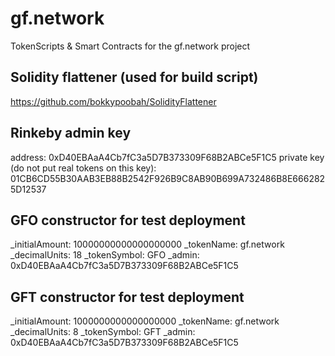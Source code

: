 # gf.network
TokenScripts &amp; Smart Contracts for the gf.network project

## Solidity flattener (used for build script)
https://github.com/bokkypoobah/SolidityFlattener

## Rinkeby admin key
address: 0xD40EBAaA4Cb7fC3a5D7B373309F68B2ABCe5F1C5
private key (do not put real tokens on this key): 01CB6CD55B30AAB3EB88B2542F926B9C8AB90B699A732486B8E6662825D12537 


## GFO constructor for test deployment
_initialAmount: 10000000000000000000
_tokenName: gf.network
_decimalUnits: 18
_tokenSymbol: GFO
_admin: 0xD40EBAaA4Cb7fC3a5D7B373309F68B2ABCe5F1C5

## GFT constructor for test deployment
_initialAmount: 1000000000000000000
_tokenName: gf.network
_decimalUnits: 8
_tokenSymbol: GFT
_admin: 0xD40EBAaA4Cb7fC3a5D7B373309F68B2ABCe5F1C5
